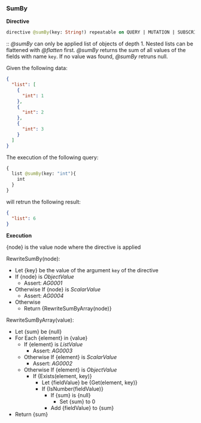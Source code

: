 ### SumBy
**Directive**

```graphql
directive @sumBy(key: String!) repeatable on QUERY | MUTATION | SUBSCRIPTION | FIELD
```

:: *@sumBy* can only be applied list of objects of depth 1. 
Nested lists can be flattened with *@flatten* first.
*@sumBy* returns the sum of all values of the fields with name `key`.
If no value was found, *@sumBy* retruns null.

Given the following data:

```json example
{
  "list": [
    {
      "int": 1
    },
    {
      "int": 2
    },
    {
      "int": 3
    }
  ]
}
```

The execution of the following query:

```graphql example
{
  list @sumBy(key: "int"){
    int
  }
}
```

will retrun the following result:

```json example
{
  "list": 6
}
```

**Execution**

{node} is the value node where the directive is applied

RewriteSumBy(node):
* Let {key} be the value of the argument `key` of the directive
* If {node} is *ObjectValue*
  * Assert: *AG0001*
* Otherwise If {node} is *ScalarValue*
  * Assert: *AG0004*
* Otherwise 
  * Return {RewriteSumByArray(node)}

RewriteSumByArray(value):
* Let {sum} be {null}
* For Each {element} in {value}
  * If {element} is *ListValue*
    * Assert: *AG0003*
  * Otherwise If {element} is *ScalarValue*
    * Assert: *AG0002*
  * Otherwise If {element} is *ObjectValue*
    * If {Exists(element, key)} 
      * Let {fieldValue} be {Get(element, key)}
      * If {IsNumber(fieldValue)}
          * If {sum} is {null}
            * Set {sum} to 0
          * Add {fieldValue} to {sum}
* Return {sum}

